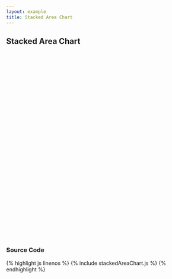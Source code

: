 ```yaml
---
layout: example
title: Stacked Area Chart
---
```


## Stacked Area Chart

<div id="areaChart" style="width:100%; height:500px">
  <svg></svg>
</div>

<script type="text/javascript" src="../src/charts/stackedAreaChart.js"> </script>
<script type="text/javascript" src="stackedAreaChart.js"> </script>


### Source Code

{% highlight js linenos %}
{% include stackedAreaChart.js %}
{% endhighlight %}
